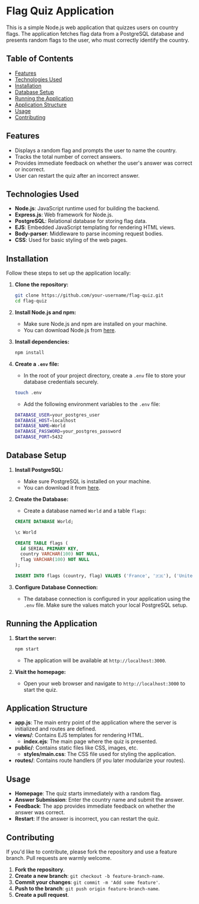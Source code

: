 

# Flag Quiz Application

This is a simple Node.js web application that quizzes users on country flags. The application fetches flag data from a PostgreSQL database and presents random flags to the user, who must correctly identify the country.

## Table of Contents

- [Features](#features)
- [Technologies Used](#technologies-used)
- [Installation](#installation)
- [Database Setup](#database-setup)
- [Running the Application](#running-the-application)
- [Application Structure](#application-structure)
- [Usage](#usage)
- [Contributing](#contributing)


## Features

- Displays a random flag and prompts the user to name the country.
- Tracks the total number of correct answers.
- Provides immediate feedback on whether the user's answer was correct or incorrect.
- User can restart the quiz after an incorrect answer.

## Technologies Used

- **Node.js**: JavaScript runtime used for building the backend.
- **Express.js**: Web framework for Node.js.
- **PostgreSQL**: Relational database for storing flag data.
- **EJS**: Embedded JavaScript templating for rendering HTML views.
- **Body-parser**: Middleware to parse incoming request bodies.
- **CSS**: Used for basic styling of the web pages.

## Installation

Follow these steps to set up the application locally:

1. **Clone the repository:**
   ```bash
   git clone https://github.com/your-username/flag-quiz.git
   cd flag-quiz
   ```

2. **Install Node.js and npm:**
   - Make sure Node.js and npm are installed on your machine.
   - You can download Node.js from [here](https://nodejs.org/).

3. **Install dependencies:**
   ```bash
   npm install
   ```

4. **Create a `.env` file:**
   - In the root of your project directory, create a `.env` file to store your database credentials securely.
   ```bash
   touch .env
   ```
   - Add the following environment variables to the `.env` file:
   ```bash
   DATABASE_USER=your_postgres_user
   DATABASE_HOST=localhost
   DATABASE_NAME=World
   DATABASE_PASSWORD=your_postgres_password
   DATABASE_PORT=5432
   ```

## Database Setup

1. **Install PostgreSQL:**
   - Make sure PostgreSQL is installed on your machine.
   - You can download it from [here](https://www.postgresql.org/download/).

2. **Create the Database:**
   - Create a database named `World` and a table `flags`:
   ```sql
   CREATE DATABASE World;

   \c World

   CREATE TABLE flags (
     id SERIAL PRIMARY KEY,
     country VARCHAR(100) NOT NULL,
     flag VARCHAR(100) NOT NULL
   );

   INSERT INTO flags (country, flag) VALUES ('France', '🇫🇷'), ('United Kingdom', '🇬🇧'), ('United States', '🇺🇸');
   ```

3. **Configure Database Connection:**
   - The database connection is configured in your application using the `.env` file. Make sure the values match your local PostgreSQL setup.

## Running the Application

1. **Start the server:**
   ```bash
   npm start
   ```
   - The application will be available at `http://localhost:3000`.

2. **Visit the homepage:**
   - Open your web browser and navigate to `http://localhost:3000` to start the quiz.

## Application Structure

- **app.js**: The main entry point of the application where the server is initialized and routes are defined.
- **views/**: Contains EJS templates for rendering HTML.
  - **index.ejs**: The main page where the quiz is presented.
- **public/**: Contains static files like CSS, images, etc.
  - **styles/main.css**: The CSS file used for styling the application.
- **routes/**: Contains route handlers (if you later modularize your routes).

## Usage

- **Homepage**: The quiz starts immediately with a random flag.
- **Answer Submission**: Enter the country name and submit the answer.
- **Feedback**: The app provides immediate feedback on whether the answer was correct.
- **Restart**: If the answer is incorrect, you can restart the quiz.



## Contributing

If you'd like to contribute, please fork the repository and use a feature branch. Pull requests are warmly welcome.

1. **Fork the repository**.
2. **Create a new branch**: `git checkout -b feature-branch-name`.
3. **Commit your changes**: `git commit -m 'Add some feature'`.
4. **Push to the branch**: `git push origin feature-branch-name`.
5. **Create a pull request**.

